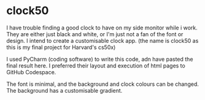 # clock50
I have trouble finding a good clock to have on my side monitor while i work. They are either just black and white, or I'm just not a fan of the font or design. I intend to create a customisable clock app.
(the name is clock50 as this is my final project for Harvard's cs50x)

I used PyCharm (coding software) to write this code, adn have pasted the final result here. I preferred their layout and execution of html pages to GitHub Codespace. 

The font is minimal, and the background and clock colours can be changed. The background has a customisable gradient.
